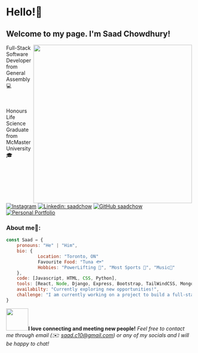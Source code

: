 <h1>Hello!👋</h1>
<h2>Welcome to my page. I'm Saad Chowdhury!</h2>
<img align='right' src="https://i.imgur.com/ZjSKN2o.png" width="430">
Full-Stack Software Developer from General Assembly 💻</a></p></br><p>Honours Life Science Graduate from McMaster University 🎓</a>

[![Instagram](https://img.shields.io/badge/Instagram-%23E4405F.svg?logo=Instagram&logoColor=white)](https://instagram.com/saaadchow)
[![Linkedin: saadchow](https://img.shields.io/badge/-saadchow-blue?style=flat-square&logo=Linkedin&logoColor=white&link=https://www.linkedin.com/in/saadchow/)](https://www.linkedin.com/in/saadchow/)
[![GitHub saadchow](https://img.shields.io/github/followers/saadchow?label=follow&style=social)](https://github.com/saadchow)
[![Personal Portfolio](https://img.shields.io/badge/Portfolio-0A0A0A?style=for-the-badge&logo=dev.to&logoColor=white)](https://saadchow.github.io/)

### About me🧐: 

```javascript
const Saad = {
    pronouns: "He" | "Him",
    bio: {
            Location: "Toronto, ON"
            Favourite Food: "Tuna 🐟"
            Hobbies: "PowerLifting 🔩", "Most Sports 🏀", "Music🎵"            
    },
    code: [Javascript, HTML, CSS, Python],
    tools: [React, Node, Django, Express, Bootstrap, TailWindCSS, MongoDB, PostgreSQL, AWS3],
    availabilty: "Currently exploring new opportunities!",
    challenge: "I am currently working on a project to build a full-stack web application using TypeScript!"
}
```

<img src="https://media.giphy.com/media/LnQjpWaON8nhr21vNW/giphy.gif" width="60"><b>I love connecting and meeting new people!</b> <em>Feel free to contact me through email (✉️: saad.c10@gmail.com) or any of my socials and I will be happy to chat!</em>
